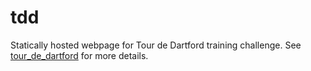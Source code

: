 # tdd

Statically hosted webpage for Tour de Dartford training challenge. See 
[tour_de_dartford](https://github.com/danieldean/tour_de_dartford) for 
more details.
